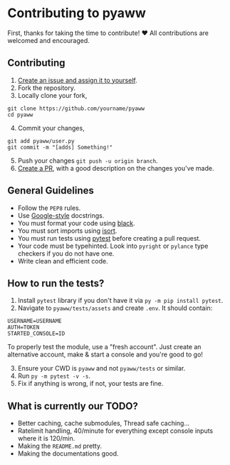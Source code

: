 # Contributing to pyaww

First, thanks for taking the time to contribute! ❤️ All contributions are welcomed and encouraged.

## Contributing

1. [Create an issue and assign it to yourself](https://github.com/ammarsys/pyaww/issues).
2. Fork the repository.
3. Locally clone your fork,

```
git clone https://github.com/yourname/pyaww
cd pyaww
```

4. Commit your changes, 

```
git add pyaww/user.py
git commit -m "[adds] Something!"
```

5. Push your changes `git push -u origin branch`.
6. [Create a PR](https://github.com/ammarsys/pyaww/issues/pulls),
with a good description on the changes you've made.

## General Guidelines

- Follow the `PEP8` rules.
- Use [Google-style](https://sphinxcontrib-napoleon.readthedocs.io/en/latest/example_google.html) docstrings.
- You must format your code using [black](https://pypi.org/project/black/).
- You must sort imports using [isort](https://pypi.org/project/isort/).
- You must run tests using [pytest](https://pypi.org/project/pytest/) before creating a pull request.
- Your code must be typehinted. Look into `pyright` or `pylance` type checkers if you do not have one.
- Write clean and efficient code.

## How to run the tests?

1. Install `pytest` library if you don't have it via `py -m pip install pytest`.
2. Navigate to `pyaww/tests/assets` and create `.env`. It should contain:
```dotenv
USERNAME=USERNAME
AUTH=TOKEN
STARTED_CONSOLE=ID
```

To properly test the module, use a "fresh account". Just create an alternative account, make & start a console and 
you're good to go!

3. Ensure your CWD is `pyaww` and not `pyaww/tests` or similar.
4. Run `py -m pytest -v -s`.
5. Fix if anything is wrong, if not, your tests are fine.

## What is currently our TODO?

- Better caching, cache submodules, Thread safe caching...
- Ratelimit handling, 40/minute for everything except console inputs where it is 120/min.
- Making the `README.md` pretty.
- Making the documentations good.

